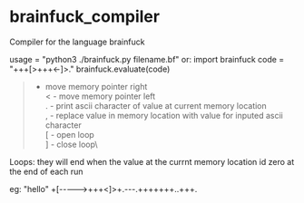 # brainfuck_compiler
Compiler for the language brainfuck 

usage = "python3 ./brainfuck.py filename.bf"
or:
  import brainfuck
  code = "+++[>+++<-]>."
  brainfuck.evaluate(code)

> - move memory pointer right\
< - move memory pointer left\
. - print ascii character of value at current memory location\
, - replace value in memory location with value for inputed ascii character\
[ - open loop\
] - close loop\

Loops: they will end when the value at the currnt memory location id zero at the end of each run

eg: 
"hello"
+[----->+++<]>+.---.+++++++..+++.
